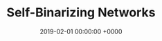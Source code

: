 ---
layout: project_single
image_path: img/publications/arxiv_self_binary/self_binary.jpg
title: "Self-Binarizing Networks" 
conference: arXiv.org
authors: Fayez Lahoud, Radhakrishna Achanta, Pablo Marquez-Neila, Sabine Susstrunk
date: 2019-02-01 00:00:00 +0000
pdf: papers/ARXIV-2019-SelfBinaryNets-Paper.pdf
---